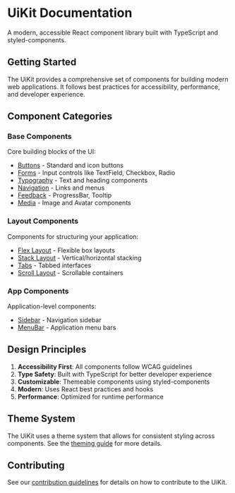 # UiKit Documentation

A modern, accessible React component library built with TypeScript and styled-components.

## Getting Started

The UiKit provides a comprehensive set of components for building modern web applications. It follows best practices for accessibility, performance, and developer experience.

## Component Categories

### Base Components

Core building blocks of the UI:

- [Buttons](./components/base/Button.md) - Standard and icon buttons
- [Forms](./components/forms/README.md) - Input controls like TextField, Checkbox, Radio
- [Typography](./components/base/Text.md) - Text and heading components
- [Navigation](./components/navigation/README.md) - Links and menus
- [Feedback](./components/feedback/README.md) - ProgressBar, Tooltip
- [Media](./components/media/README.md) - Image and Avatar components

### Layout Components

Components for structuring your application:

- [Flex Layout](./components/layout/FlexLayout.md) - Flexible box layouts
- [Stack Layout](./components/layout/StackLayout.md) - Vertical/horizontal stacking
- [Tabs](./components/layout/Tabs.md) - Tabbed interfaces
- [Scroll Layout](./components/layout/ScrollLayout.md) - Scrollable containers

### App Components

Application-level components:

- [Sidebar](./components/app/Sidebar.md) - Navigation sidebar
- [MenuBar](./components/app/MenuBar.md) - Application menu bars

## Design Principles

1. **Accessibility First**: All components follow WCAG guidelines
2. **Type Safety**: Built with TypeScript for better developer experience
3. **Customizable**: Themeable components using styled-components
4. **Modern**: Uses React best practices and hooks
5. **Performance**: Optimized for runtime performance

## Theme System

The UiKit uses a theme system that allows for consistent styling across components. See the [theming guide](./guides/theming.md) for more details.

## Contributing

See our [contribution guidelines](./contributing.md) for details on how to contribute to the UiKit.
